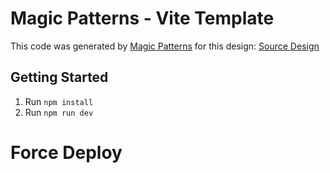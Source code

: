 # Magic Patterns - Vite Template

This code was generated by [Magic Patterns](https://magicpatterns.com) for this design: [Source Design](https://www.magicpatterns.com/c/nfpepnzja2zbqn882e6x2n)

## Getting Started

1. Run `npm install`
2. Run `npm run dev`
# Force Deploy
